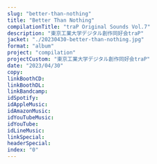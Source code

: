 ```yaml
---
slug: "better-than-nothing"
title: "Better Than Nothing"
compilationTitle: "traP Original Sounds Vol.7"
description: "東京工業大学デジタル創作同好会traP"
jacket: "./20230430-better-than-nothing.jpg"
format: "album"
project: "compilation"
projectCustom: "東京工業大学デジタル創作同好会traP"
date: "2023/04/30"
copy:
linkBoothCD:
linkBoothDL:
linkBandcamp:
idSpotify:
idAppleMusic:
idAmazonMusic:
idYouTubeMusic:
idYouTube:
idLineMusic:
linkSpecial:
headerSpecial:
index: "0"
---
```

